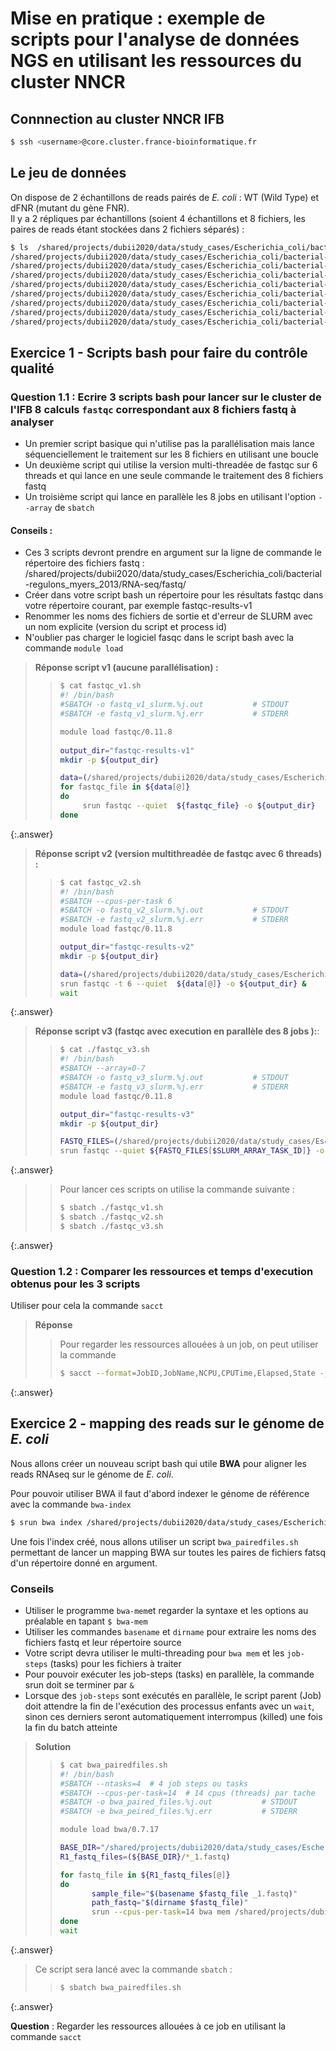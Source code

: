 # Mise en pratique : exemple de scripts pour l'analyse de données NGS en utilisant les ressources du cluster NNCR  

## Connnection au cluster NNCR IFB

```bash
$ ssh <username>@core.cluster.france-bioinformatique.fr
```


## Le jeu de données

On dispose de 2 échantillons de reads pairés de *E. coli* : WT (Wild Type) et dFNR (mutant du gène FNR).  
Il y a 2 répliques par échantillons (soient 4 échantillons et 8 fichiers, les paires de reads étant stockées dans 2 fichiers séparés) :

```bash
$ ls  /shared/projects/dubii2020/data/study_cases/Escherichia_coli/bacterial-regulons_myers_2013/RNA-seq/fastq/*.fastq
/shared/projects/dubii2020/data/study_cases/Escherichia_coli/bacterial-regulons_myers_2013/RNA-seq/fastq/dFNR1_1.fastq
/shared/projects/dubii2020/data/study_cases/Escherichia_coli/bacterial-regulons_myers_2013/RNA-seq/fastq/dFNR1_2.fastq
/shared/projects/dubii2020/data/study_cases/Escherichia_coli/bacterial-regulons_myers_2013/RNA-seq/fastq/dFNR2_1.fastq
/shared/projects/dubii2020/data/study_cases/Escherichia_coli/bacterial-regulons_myers_2013/RNA-seq/fastq/dFNR2_2.fastq
/shared/projects/dubii2020/data/study_cases/Escherichia_coli/bacterial-regulons_myers_2013/RNA-seq/fastq/WT1_1.fastq
/shared/projects/dubii2020/data/study_cases/Escherichia_coli/bacterial-regulons_myers_2013/RNA-seq/fastq/WT1_2.fastq
/shared/projects/dubii2020/data/study_cases/Escherichia_coli/bacterial-regulons_myers_2013/RNA-seq/fastq/WT2_1.fastq
/shared/projects/dubii2020/data/study_cases/Escherichia_coli/bacterial-regulons_myers_2013/RNA-seq/fastq/WT2_2.fastq
```

## Exercice 1 - Scripts bash pour faire du contrôle qualité 

### Question 1.1 : Ecrire 3 scripts bash pour lancer sur le cluster de l'IFB 8 calculs `fastqc` correspondant aux 8 fichiers fastq à analyser  
- Un premier script basique qui n'utilise pas la parallélisation mais lance séquenciellement le traitement sur les 8 fichiers en utilisant une boucle
- Un deuxième script qui utilise la version multi-threadée de fastqc sur 6 threads et qui lance en une seule commande le traitement des 8 fichiers fastq
- Un troisième script qui lance en parallèle les 8 jobs en utilisant l'option `--array` de `sbatch`
#### Conseils :  
- Ces 3 scripts devront prendre en argument sur la ligne de commande le répertoire des fichiers fastq : /shared/projects/dubii2020/data/study_cases/Escherichia_coli/bacterial-regulons_myers_2013/RNA-seq/fastq/
- Créer dans votre script bash un répertoire pour les résultats fastqc dans votre répertoire courant, par exemple fastqc-results-v1
- Renommer les noms des fichiers de sortie et d'erreur de SLURM avec un nom explicite (version du script et  process id)
- N'oublier pas charger le logiciel fasqc dans le script bash avec la commande `module load`

> **Réponse script v1 (aucune parallélisation) :**
> > ```bash
> > $ cat fastqc_v1.sh  
> > #! /bin/bash
> > #SBATCH -o fastq_v1_slurm.%j.out           # STDOUT
> > #SBATCH -e fastq_v1_slurm.%j.err           # STDERR
> >
> > module load fastqc/0.11.8 
> >  
> > output_dir="fastqc-results-v1"  
> > mkdir -p ${output_dir}
> >
> > data=(/shared/projects/dubii2020/data/study_cases/Escherichia_coli/bacterial-regulons_myers_2013/RNA-seq/fastq/*.fastq)
> > for fastqc_file in ${data[@]}  
> > do 
> >      srun fastqc --quiet  ${fastqc_file} -o ${output_dir}
> > done
>>```
{:.answer}

> **Réponse script v2 (version multithreadée de fastqc avec 6 threads) :**
> > ```bash
> > $ cat fastqc_v2.sh  
> > #! /bin/bash  
> > #SBATCH --cpus-per-task 6
> > #SBATCH -o fastq_v2_slurm.%j.out           # STDOUT
> > #SBATCH -e fastq_v2_slurm.%j.err           # STDERR
> > module load fastqc/0.11.8
> >
> > output_dir="fastqc-results-v2"
> > mkdir -p ${output_dir}
> >
> > data=(/shared/projects/dubii2020/data/study_cases/Escherichia_coli/bacterial-regulons_myers_2013/RNA-seq/fastq/*.fastq)
> > srun fastqc -t 6 --quiet  ${data[@]} -o ${output_dir} &  
> > wait
> > 
>>```
{:.answer}

> **Réponse script v3 (fastqc avec execution en parallèle des 8 jobs ):**:
> > ```bash 
> > $ cat ./fastqc_v3.sh
> > #! /bin/bash
> > #SBATCH --array=0-7
> > #SBATCH -o fastq_v3_slurm.%j.out           # STDOUT
> > #SBATCH -e fastq_v3_slurm.%j.err           # STDERR
> > module load fastqc/0.11.8
> >
> > output_dir="fastqc-results-v3"
> > mkdir -p ${output_dir}
> >
> > FASTQ_FILES=(/shared/projects/dubii2020/data/study_cases/Escherichia_coli/bacterial-regulons_myers_2013/RNA-seq/fastq/*.fastq)  
> > srun fastqc --quiet ${FASTQ_FILES[$SLURM_ARRAY_TASK_ID]} -o ${output_dir} 
> >```
{:.answer}

> > Pour lancer ces scripts on utilise la commande suivante :
> > ```bash  
> > $ sbatch ./fastqc_v1.sh 
> > $ sbatch ./fastqc_v2.sh 
> > $ sbatch ./fastqc_v3.sh 
> > 
> > ```
{:.answer}

### Question 1.2  : Comparer les ressources et temps d'execution obtenus pour les 3 scripts 
Utiliser pour cela la commande `sacct`

> **Réponse**
> > Pour regarder les ressources allouées à un job, on peut utiliser la commande 
> > ```bash 
> > $ sacct --format=JobID,JobName,NCPU,CPUTime,Elapsed,State -j <id-du-job>
> > ```
{:.answer}



## Exercice 2 - mapping des reads sur le génome de *E. coli*

Nous allons créer un nouveau script bash qui utile **BWA** pour aligner les reads RNAseq sur le génome de *E. coli*.  

Pour pouvoir utiliser BWA il faut d'abord indexer le génome de référence avec la commande `bwa-index` 

```bash  
$ srun bwa index /shared/projects/dubii2020/data/study_cases/Escherichia_coli/bacterial-regulons_myers_2013/genome/Escherichia_coli_str_k_12_substr_mg1655.ASM584v2.dna.chromosome.Chromosome.fa
```


Une fois l'index créé, nous allons utiliser un script `bwa_pairedfiles.sh` permettant de lancer un mapping BWA sur toutes les paires de fichiers fatsq d'un répertoire donné en argument.
### Conseils
- Utiliser le programme `bwa-mem`et regarder la syntaxe et les options au préalable en tapant `$ bwa-mem`
- Utiliser les commandes `basename` et `dirname` pour extraire les noms des fichiers fastq et leur répertoire source
- Votre script devra utiliser le multi-threading pour `bwa mem` et les `job-steps` (tasks) pour les fichiers à traiter
- Pour pouvoir exécuter les job-steps (tasks) en parallèle, la commande srun doit se terminer par `&`
- Lorsque des `job-steps` sont exécutés en parallèle, le script parent (Job) doit attendre la fin de l'exécution des processus enfants avec un `wait`, sinon ces derniers seront automatiquement interrompus (killed) une fois la fin du batch atteinte


> **Solution**
> > ```bash 
> > $ cat bwa_pairedfiles.sh
> > #! /bin/bash
> > #SBATCH --ntasks=4  # 4 job steps ou tasks
> > #SBATCH --cpus-per-task=14  # 14 cpus (threads) par tache
> > #SBATCH -o bwa_paired_files.%j.out           # STDOUT
> > #SBATCH -e bwa_peired_files.%j.err           # STDERR
> >
> > module load bwa/0.7.17
> >
> > BASE_DIR="/shared/projects/dubii2020/data/study_cases/Escherichia_coli/bacterial-regulons_myers_2013/RNA-seq/fastq"
> > R1_fastq_files=(${BASE_DIR}/*_1.fastq)
> >
> > for fastq_file in ${R1_fastq_files[@]}
> > do
> >        sample_file="$(basename $fastq_file _1.fastq)"
> >        path_fastq="$(dirname $fastq_file)"
> >        srun --cpus-per-task=14 bwa mem /shared/projects/dubii2020/data/study_cases/Escherichia_coli/bacterialregulons_myers_2013/genome/Escherichia_coli_str_k_12_substr_mg1655.ASM584v2.dna.chromosome.Chromosome.fa  ${path_fastq}/${sample_file}_1.fastq ${path_fastq}/${sample_file}_2.fastq -t 14 > ./${sample_file}.sam  &  
> > done
> > wait 
> >```
{:.answer}

> Ce script sera lancé avec la commande `sbatch` :  
> >
> >```bash  
> >$ sbatch bwa_pairedfiles.sh 
> >```
{:.answer}


**Question** : Regarder les ressources allouées à ce job en utilisant la commande `sacct`
